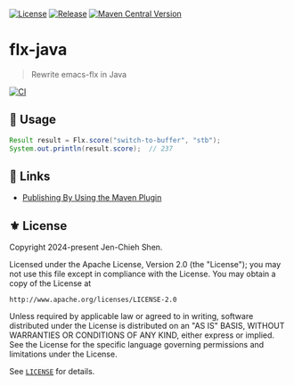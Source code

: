 [![License](https://img.shields.io/badge/License-Apache_2.0-green.svg)](https://opensource.org/licenses/Apache-2.0)
[![Release](https://img.shields.io/github/tag/the-flx/flx-java.svg?label=release&logo=github)](https://github.com/the-flx/flx-java/releases/latest)
[![Maven Central Version](https://img.shields.io/maven-central/v/io.github.the-flx/flx-java?logo=sonatype)](https://central.sonatype.com/artifact/io.github.the-flx/flx-java)

# flx-java
> Rewrite emacs-flx in Java

[![CI](https://github.com/the-flx/flx-java/actions/workflows/test.yml/badge.svg)](https://github.com/the-flx/flx-java/actions/workflows/test.yml)

## 🔨 Usage

```java
Result result = Flx.score("switch-to-buffer", "stb");
System.out.println(result.score);  // 237
```

## 🔗 Links

- [Publishing By Using the Maven Plugin](https://central.sonatype.org/publish/publish-portal-maven/#wait-for-publishing)

## ⚜ License

Copyright 2024-present Jen-Chieh Shen.

Licensed under the Apache License, Version 2.0 (the "License");
you may not use this file except in compliance with the License.
You may obtain a copy of the License at

    http://www.apache.org/licenses/LICENSE-2.0

Unless required by applicable law or agreed to in writing, software
distributed under the License is distributed on an "AS IS" BASIS,
WITHOUT WARRANTIES OR CONDITIONS OF ANY KIND, either express or implied.
See the License for the specific language governing permissions and
limitations under the License.

See [`LICENSE`](./LICENSE) for details.
